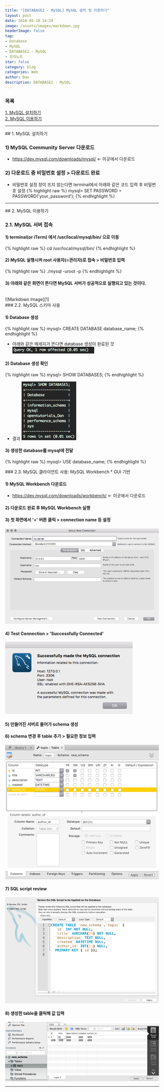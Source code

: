```yaml
---
title: "[DATABASE2 - MySQL] MySQL 설치 및 이용하기"
layout: post
date: 2018-05-18 14:29
image: /assets/images/markdown.jpg
headerImage: false
tag:
- Database
- MySQL
- DATABASE2 - MySQL
- 강의노트
star: false
category: blog
categories: Web
author: Dan
description: DATABASE2 - MySQL
---
```

### 목록
<a href="#one">1. MySQL 설치하기</a><br>
<a href="#two">2. MySQL 이용하기</a><br>

---
<div id="one"></div>
## 1. MySQL 설치하기

### 1) MySQL Community Server 다운로드
* https://dev.mysql.com/downloads/mysql/ ← 이곳에서 다운로드

### 2) 다운로드 중 비밀번호 설정 > 다운로드 완료
* 비밀번호 설정 창이 뜨지 않는다면 terminal에서 아래와 같은 코드 입력 후 비밀번호 설정
{% highlight raw %}
mysql> SET PASSWORD = PASSWORD('your_password');
{% endhighlight %}

---
<div id="two"></div>
## 2. MySQL 이용하기

### 2.1. MySQL 서버 접속

#### 1) terminal(or iTerm) 에서 /usr/local/mysql/bin/ 으로 이동
{% highlight raw %}
cd /usr/local/mysql/bin/
{% endhighlight %}

#### 2) MySQL 실행시켜 root 사용자(=관리자)로 접속 > 비밀번호 입력
{% highlight raw %}
./mysql -uroot -p
{% endhighlight %}

#### 3) 아래와 같은 화면이 뜬다면 MySQL 서버가 성공적으로 실행되고 있는 것이다.
<br>
![Markdown Image][1]

<div class="breaker"></div>
### 2.2. MySQL 스키마 사용

#### 1) Database 생성
{% highlight raw %}
mysql> CREATE DATABASE database_name;
{% endhighlight %}
* 아래와 같은 메세지가 뜬다면 database 생성이 완료된 것
![Markdown Image][2]

#### 2) Database 생성 확인
{% highlight raw %}
mysql> SHOW DATABASES;
{% endhighlight %}
* 결과
![Markdown Image][3]

#### 3) 생성한 database를 mysql에 전달
{% highlight raw %}
mysql> USE database_name;
{% endhighlight %}

<div class="breaker"></div>
### 2.3. MySQL 클라이언트 사용: MySQL Workbench
* GUI 기반

#### 1) MySQL Workbench 다운로드
* https://dev.mysql.com/downloads/workbench/ ← 이곳에서 다운로드

#### 2) 다운로드 완료 후 MySQL Workbench 실행

#### 3) 첫 화면에서 '+' 버튼 클릭 > connection name 등 설정
![Markdown Image][4]

#### 4) Test Connection > 'Successfully Connected'
![Markdown Image][5]

#### 5) 만들어진 서버로 들어가 schema 생성

#### 6) schema 변경 후 table 추가 > 필요한 정보 입력
![Markdown Image][6]

#### 7) SQL script review
![Markdown Image][7]

#### 8) 생성한 table을 클릭해 값 입력
![Markdown Image][8]

---
[1]: /assets/images/스크린샷2018-05-18-1.jpg
[2]: /assets/images/스크린샷2018-05-18-2.jpg
[3]: /assets/images/스크린샷2018-05-18-3.jpg
[4]: /assets/images/스크린샷2018-05-21-5.jpg
[5]: /assets/images/스크린샷2018-05-21-6.jpg
[6]: /assets/images/스크린샷2018-05-21-8.jpg
[7]: /assets/images/스크린샷2018-05-21-9.jpg
[8]: /assets/images/스크린샷2018-05-21-10.jpg
